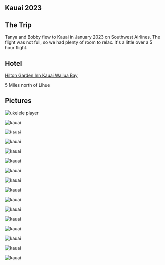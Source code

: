 ## Kauai 2023

## The Trip

Tanya and Bobby flew to Kauai in January 2023 on Southwest Airlines. The flight was not full, so we had plenty of room to relax. It's a little over a 5 hour flight.

## Hotel

[Hilton Garden Inn Kauai Wailua Bay](https://www.google.com/maps/place/Hilton+Garden+Inn+Kauai+Wailua+Bay/@22.0294988,-159.3356866,9067m/data=!3m1!1e3!4m17!1m7!3m6!1s0x7c0704bb259eb047:0xf6321af5a12d378a!2sKauai!8m2!3d22.0964396!4d-159.5261238!16zL20vMGpic24!3m8!1s0x7c06e1cc9982ea4f:0xf81a6eb038d1d7e4!5m2!4m1!1i2!8m2!3d22.0422873!4d-159.3370131!16s%2Fg%2F11cjnjzhkh?hl=en&authuser=0)

5 Miles north of Lihue

## Pictures

<img src="pics/k7.jpg" alt="ukelele player">

![kauai](pics/k7.jpg)

![kauai](pics/k1.jpg)

![kauai](pics/k2.jpg)

![kauai](pics/k3.png)

![kauai](pics/k4.jpg)

![kauai](pics/k5.jpg)

![kauai](pics/k6.jpg)


![kauai](pics/k8.jpg)

![kauai](pics/k9.png)

![kauai](pics/k1.png)

![kauai](pics/k10.png)

![kauai](pics/k11.jpg)

![kauai](pics/k12.jpg)

![kauai](pics/k13.jpg)

![kauai](pics/k14.png)


